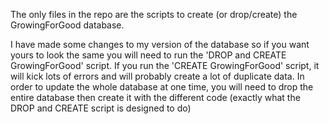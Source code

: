 The only files in the repo are the scripts to create (or drop/create) the GrowingForGood database. 

I have made some changes to my version of the database so if you want yours to look the same you will need to run the 'DROP and CREATE GrowingForGood' script. If you run the 'CREATE GrowingForGood' script, it will kick lots of errors and will probably create a lot of duplicate data. In order to update the whole database at one time, you will need to drop the entire database then create it with the different code (exactly what the DROP and CREATE script is designed to do)
